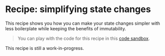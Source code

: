 # Recipe: simplifying state changes

This recipe shows you how you can make your state changes simpler with less boilerplate while keeping the benefits of immutability.

> You can play with the code for this recipe in this [code sandbox](https://codesandbox.io/s/github/MrWolfZ/simplux/tree/master/recipes/basics/simplifying-state-changes).

This recipe is still a work-in-progress.
